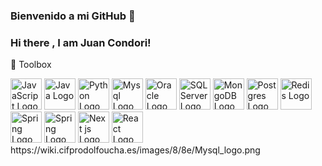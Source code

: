 ### Bienvenido a mi GitHub 👋

### Hi there , I am Juan Condori!

🧰 Toolbox

<img src="https://cdn.worldvectorlogo.com/logos/logo-javascript.svg" alt="JavaScript Logo" width="50" height="50"/> 
<img src="https://cdn.worldvectorlogo.com/logos/java-4.svg" alt="Java Logo" width="50" height="50"/> 
<img src="https://cdn.worldvectorlogo.com/logos/python-5.svg" alt="Python Logo" width="50" height="50"/>
<img src="https://wiki.cifprodolfoucha.es/images/thumb/8/8e/Mysql_logo.png/100px-Mysql_logo.png" alt="Mysql Logo" width="50" height="50"/>
<img src="https://cdn.worldvectorlogo.com/logos/oracle-6.svg" alt="Oracle Logo" width="50" height="50"/>
<img src="https://cdn.worldvectorlogo.com/logos/microsoft-sql-server-2000.svg" alt="SQL Server Logo" width="50" height="50"/>
<img src="https://cdn.worldvectorlogo.com/logos/mongodb.svg" alt="MongoDB Logo" width="50" height="50"/>
<img src="https://cdn.worldvectorlogo.com/logos/postgresql.svg" alt="Postgres Logo" width="50" height="50"/> 
<img src="https://cdn.worldvectorlogo.com/logos/redis.svg" alt="Redis Logo" width="50" height="50"/> 
<img src="https://cdn.worldvectorlogo.com/logos/spring-3.svg" alt="Spring Logo" width="50" height="50"/> 
<img src="https://cdn.worldvectorlogo.com/logos/next-js.svg" alt="Spring Logo" width="50" height="50"/>
<img src="https://cdn.worldvectorlogo.com/logos/firebase-1.svg" alt="Next js Logo" width="50" height="50"/>
<img src="https://cdn.worldvectorlogo.com/logos/react-2.svg" alt="React Logo" width="50" height="50"/>
https://wiki.cifprodolfoucha.es/images/8/8e/Mysql_logo.png

<!--
**juancondorijara/juancondorijara** is a ✨ _special_ ✨ repository because its `README.md` (this file) appears on your GitHub profile.

Here are some ideas to get you started:

- 🔭 I’m currently working on ...
- 🌱 I’m currently learning ...
- 👯 I’m looking to collaborate on ...
- 🤔 I’m looking for help with ...
- 💬 Ask me about ...
- 📫 How to reach me: ...
- 😄 Pronouns: ...
- ⚡ Fun fact: ...
-->
